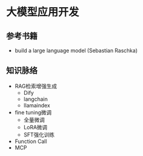 # 大模型应用开发
## 参考书籍
- build a large language model (Sebastian Raschka)
## 知识脉络
- RAG检索增强生成
    - Dify
    - langchain
    - llamaindex
- fine tuning微调
    - 全量微调
    - LoRA微调
    - SFT强化训练
- Function Call
- MCP
